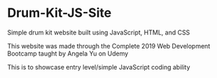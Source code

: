 # Drum-Kit-JS-Site
Simple drum kit website built using JavaScript, HTML, and CSS

This website was made through the Complete 2019 Web Development Bootcamp taught by Angela Yu on Udemy

This is to showcase entry level/simple JavaScript coding ability
